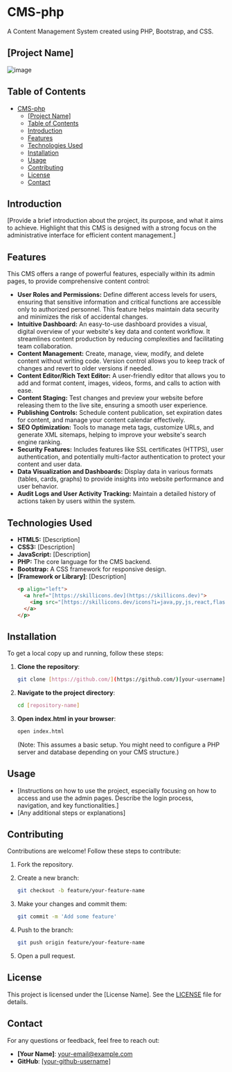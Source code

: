 # CMS-php

A Content Management System created using PHP, Bootstrap, and CSS.

## [Project Name]

![image](screenshot.png)

## Table of Contents

- [CMS-php](#cms-php)
  - [\[Project Name\]](#project-name)
  - [Table of Contents](#table-of-contents)
  - [Introduction](#introduction)
  - [Features](#features)
  - [Technologies Used](#technologies-used)
  - [Installation](#installation)
  - [Usage](#usage)
  - [Contributing](#contributing)
  - [License](#license)
  - [Contact](#contact)

## Introduction

[Provide a brief introduction about the project, its purpose, and what it aims to achieve. Highlight that this CMS is designed with a strong focus on the administrative interface for efficient content management.]

## Features

This CMS offers a range of powerful features, especially within its admin pages, to provide comprehensive content control:

* **User Roles and Permissions:** Define different access levels for users, ensuring that sensitive information and critical functions are accessible only to authorized personnel. This feature helps maintain data security and minimizes the risk of accidental changes.
* **Intuitive Dashboard:** An easy-to-use dashboard provides a visual, digital overview of your website's key data and content workflow. It streamlines content production by reducing complexities and facilitating team collaboration.
* **Content Management:** Create, manage, view, modify, and delete content without writing code. Version control allows you to keep track of changes and revert to older versions if needed.
* **Content Editor/Rich Text Editor:** A user-friendly editor that allows you to add and format content, images, videos, forms, and calls to action with ease.
* **Content Staging:** Test changes and preview your website before releasing them to the live site, ensuring a smooth user experience.
* **Publishing Controls:** Schedule content publication, set expiration dates for content, and manage your content calendar effectively.
* **SEO Optimization:** Tools to manage meta tags, customize URLs, and generate XML sitemaps, helping to improve your website's search engine ranking.
* **Security Features:** Includes features like SSL certificates (HTTPS), user authentication, and potentially multi-factor authentication to protect your content and user data.
* **Data Visualization and Dashboards:** Display data in various formats (tables, cards, graphs) to provide insights into website performance and user behavior.
* **Audit Logs and User Activity Tracking:** Maintain a detailed history of actions taken by users within the system.

## Technologies Used

* **HTML5:** \[Description]
* **CSS3:** \[Description]
* **JavaScript:** \[Description]
* **PHP:** The core language for the CMS backend.
* **Bootstrap:** A CSS framework for responsive design.
* **[Framework or Library]**: \[Description]
    ```html
    <p align="left">
      <a href="[https://skillicons.dev](https://skillicons.dev)">
        <img src="[https://skillicons.dev/icons?i=java,py,js,react,flask,django,ts,nodejs,spring,tailwind,bootstrap,sass,php,mysql,postgres,html,css,c,vercel,docker](https://skillicons.dev/icons?i=java,py,js,react,flask,django,ts,nodejs,spring,tailwind,bootstrap,sass,php,mysql,postgres,html,css,c,vercel,docker)" />
      </a>
    </p>
    ```

## Installation

To get a local copy up and running, follow these steps:

1.  **Clone the repository**:

    ```sh
    git clone [https://github.com/](https://github.com/)[your-username]/[repository-name].git
    ```
2.  **Navigate to the project directory**:

    ```sh
    cd [repository-name]
    ```
3.  **Open index.html in your browser**:

    ```sh
    open index.html
    ```

    (Note: This assumes a basic setup. You might need to configure a PHP server and database depending on your CMS structure.)

## Usage

* \[Instructions on how to use the project, especially focusing on how to access and use the admin pages. Describe the login process, navigation, and key functionalities.]
* \[Any additional steps or explanations]

## Contributing

Contributions are welcome! Follow these steps to contribute:

1.  Fork the repository.
2.  Create a new branch:

    ```sh
    git checkout -b feature/your-feature-name
    ```
3.  Make your changes and commit them:

    ```sh
    git commit -m 'Add some feature'
    ```
4.  Push to the branch:

    ```sh
    git push origin feature/your-feature-name
    ```
5.  Open a pull request.

## License

This project is licensed under the [License Name]. See the [LICENSE](LICENSE) file for details.

## Contact

For any questions or feedback, feel free to reach out:

* **[Your Name]**: [your-email@example.com](mailto:dahamifabbio@gmail.com)
* **GitHub**: [[your-github-username]](https://github.com/[your-github-dreadlord-sedai])